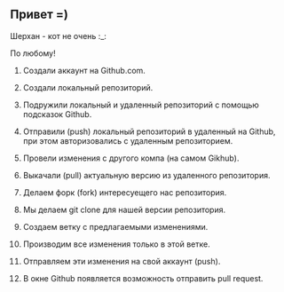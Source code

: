 ## Привет =)

Шерхан - кот не очень :_:

По любому!

1. Создали аккаунт на Github.com.
2. Создали локальный репозиторий.
3. Подружили локальный и удаленный репозиторий с помощью подсказок Github.
4. Отправили (push) локальный репозиторий в удаленный на Github, при этом авторизовались с удаленным репозиторием.
5. Провели изменения с другого компа (на самом Gikhub).
6. Выкачали (pull) актуальную версию из удаленного репозитория.


1. Делаем форк (fork) интересуещего нас репозитория.
2. Мы делаем git clone для нашей версии репозитория.
3. Создаем ветку с предлагаемыми изменениями.
4. Производим все изменения только в этой ветке.
5. Отправляем эти изменения на свой  аккаунт (push).
6. В окне Github появляется возможность отправить pull request.